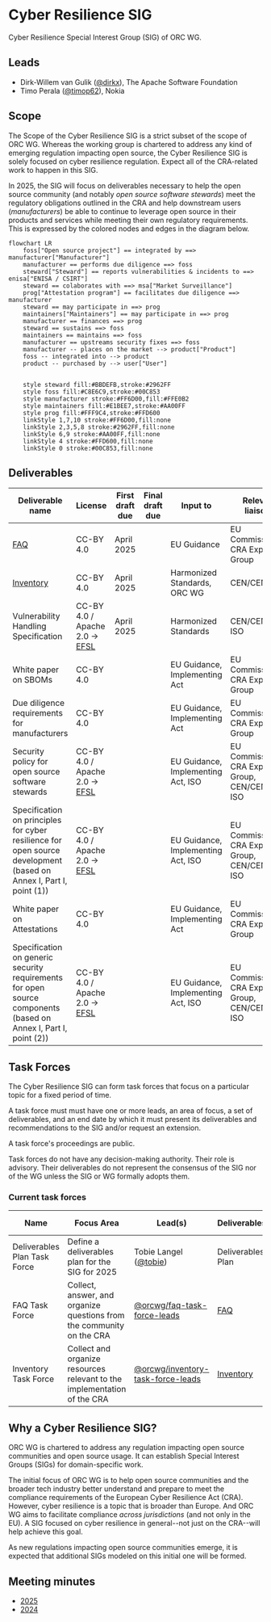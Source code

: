 # Cyber Resilience SIG

Cyber Resilience Special Interest Group (SIG) of ORC WG.

## Leads
* Dirk-Willem van Gulik ([@dirkx][]), The Apache Software Foundation
* Timo Perala ([@timop62][]), Nokia

## Scope

The Scope of the Cyber Resilience SIG is a strict subset of the scope of ORC WG. Whereas the working group is chartered to address any kind of emerging regulation impacting open source, the Cyber Resilience SIG is solely focused on cyber resilience regulation. Expect all of the CRA-related work to happen in this SIG.

In 2025, the SIG will focus on deliverables necessary to help the open source community (and notably _open source software stewards_) meet the regulatory obligations outlined in the CRA and help downstream users (_manufacturers_) be able to continue to leverage open source in their products and services while meeting their own regulatory requirements. This is expressed by the colored nodes and edges in the diagram below.

```mermaid
flowchart LR
    foss["Open source project"] == integrated by ==> manufacturer["Manufacturer"] 
    manufacturer == performs due diligence ==> foss
    steward["Steward"] == reports vulnerabilities & incidents to ==> enisa["ENISA / CSIRT"]
    steward == colaborates with ==> msa["Market Surveillance"]
    prog["Attestation program"] == facilitates due diligence ==> manufacturer
    steward == may participate in ==> prog
    maintainers["Maintainers"] == may participate in ==> prog
    manufacturer == finances ==> prog
    steward == sustains ==> foss
    maintainers == maintains ==> foss
    manufacturer == upstreams security fixes ==> foss
    manufacturer -- places on the market --> product["Product"]
    foss -- integrated into --> product
    product -- purchased by --> user["User"]


    style steward fill:#BBDEFB,stroke:#2962FF
    style foss fill:#C8E6C9,stroke:#00C853
    style manufacturer stroke:#FF6D00,fill:#FFE0B2
    style maintainers fill:#E1BEE7,stroke:#AA00FF
    style prog fill:#FFF9C4,stroke:#FFD600
    linkStyle 1,7,10 stroke:#FF6D00,fill:none
    linkStyle 2,3,5,8 stroke:#2962FF,fill:none
    linkStyle 6,9 stroke:#AA00FF,fill:none
    linkStyle 4 stroke:#FFD600,fill:none
    linkStyle 0 stroke:#00C853,fill:none
```

## Deliverables

| Deliverable name | License | First draft due | Final draft due | Input to | Relevant liaisons | Owner |
|---|---|---|---|---|---|---|
| [FAQ](https://github.com/orcwg/cra-hub/blob/main/faq.md) | CC-BY 4.0 | April 2025 |  | EU Guidance | EU Commission, CRA Expert Group | [FAQ Task Force][TFs] |
| [Inventory](https://github.com/orcwg/cra-hub/blob/main/inventory.md) | CC-BY 4.0 | April 2025 |  | Harmonized Standards, ORC WG | CEN/CENELEC | [Inventory Task Force][TFs] |
| Vulnerability Handling Specification | CC-BY 4.0 / Apache 2.0 → [EFSL][] | April 2025 |  | Harmonized Standards | CEN/CENELEC, ISO | Cyber Resilience Practices Project |
| White paper on SBOMs | CC-BY 4.0 | | | EU Guidance, Implementing Act | EU Commission, CRA Expert Group |  |
| Due diligence requirements for manufacturers | CC-BY 4.0 |  |  | EU Guidance, Implementing Act | EU Commission, CRA Expert Group |  |
| Security policy for open source software stewards | CC-BY 4.0 / Apache 2.0 → [EFSL][] |  |  | EU Guidance, Implementing Act, ISO | EU Commission, CRA Expert Group, CEN/CENELEC, ISO | Cyber Resilience Practices Project |
| Specification on principles for cyber resilience for open source development (based on Annex I, Part I, point (1)) | CC-BY 4.0 / Apache 2.0 → [EFSL][] |  |  | EU Guidance, Implementing Act, ISO | EU Commission, CRA Expert Group, CEN/CENELEC, ISO | Cyber Resilience Practices Project |
| White paper on Attestations | CC-BY 4.0 | | | EU Guidance, Implementing Act | EU Commission, CRA Expert Group |  |
| Specification on generic security requirements for open source components (based on Annex I, Part I, point (2)) | CC-BY 4.0 / Apache 2.0 → [EFSL][] |  |  | EU Guidance, Implementing Act, ISO | EU Commission, CRA Expert Group, CEN/CENELEC, ISO | Cyber Resilience Practices Project |

## Task Forces

The Cyber Resilience SIG can form task forces that focus on a particular topic for a fixed period of time.

A task force must must have one or more leads, an area of focus, a set of deliverables, and an end date by which it must present its deliverables and recommendations to the SIG and/or request an extension.

A task force's proceedings are public.

Task forces do not have any decision-making authority. Their role is advisory. Their deliverables do not represent the consensus of the SIG nor of the WG unless the SIG or WG formally adopts them.

### Current task forces

| Name | Focus Area | Lead(s) | Deliverables | Minutes | End date | 
|---|---|---|---|---|---|
| Deliverables Plan Task Force | Define a deliverables plan for the SIG for 2025 | Tobie Langel ([@tobie](https://github.com/tobie)) | Deliverables Plan | [Minutes](./minutes/deliverables-plan-task-force) | 2025-03-03 |
| FAQ Task Force | Collect, answer, and organize questions from the community on the CRA | [@orcwg/faq-task-force-leads](https://github.com/orgs/orcwg/teams/faq-task-force-leads) | [FAQ](https://github.com/orcwg/cra-hub/blob/main/faq.md) | [Minutes](./minutes/faq-task-force) | 2025-06-30 |
| Inventory Task Force | Collect and organize resources relevant to the implementation of the CRA | [@orcwg/inventory-task-force-leads](https://github.com/orgs/orcwg/teams/inventory-task-force-leads) | [Inventory](https://github.com/orcwg/cra-hub/blob/main/inventory.md) | [Minutes](./minutes/inventory-task-force) | 2025-06-30 |

## Why a Cyber Resilience SIG?

ORC WG is chartered to address any regulation impacting open source communities and open source usage. It can establish Special Interest Groups (SIGs) for domain-specific work. 

The initial focus of ORC WG is to help open source communities and the broader tech industry better understand and prepare to meet the compliance requirements of the European Cyber Resilience Act (CRA). However, cyber resilience is a topic that is broader than Europe. And ORC WG aims to facilitate compliance _across jurisdictions_ (and not only in the EU). A SIG focused on cyber resilience in general--not just on the CRA--will help achieve this goal.

As new regulations impacting open source communities emerge, it is expected that additional SIGs modeled on this initial one will be formed.

## Meeting minutes

* [2025](./minutes/2025)
* [2024](./minutes/2024)

[@dirkx]: https://github.com/dirkx
[@timop62]: https://github.com/timop62
[EFSL]: https://www.eclipse.org/legal/efsl/
[TFs]: #current-task-forces
